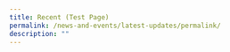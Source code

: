 ```yaml
---
title: Recent (Test Page)
permalink: /news-and-events/latest-updates/permalink/
description: ""
---
```


